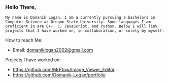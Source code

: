 ### Hello There,
    My name is Domanik Logan, I am a currently pursuing a bachelors in Computer Science at Oregon State University. Some languages I am proficient in are C++, C, JavaScript, and Python. Below I will link projects that I have worked on, in collaboration, or solely by myself. 
How to reach Me: 
 - Email: domaniklogan2002@gmail.com
 
Projects I have worked on: 
  - https://github.com/MrF1ow/Image_Viewer_Editor
  - https://github.com/Domanik-Logan/portfolio 
<!--
**Domanik-Logan/Domanik-Logan** is a ✨ _special_ ✨ repository because its `README.md` (this file) appears on your GitHub profile.

Here are some ideas to get you started:

- 🔭 I’m currently working on ...
- 🌱 I’m currently learning ...
- 👯 I’m looking to collaborate on ...
- 🤔 I’m looking for help with ...
- 💬 Ask me about ...
- 📫 How to reach me: ...
- 😄 Pronouns: ...
- ⚡ Fun fact: ...
-->
